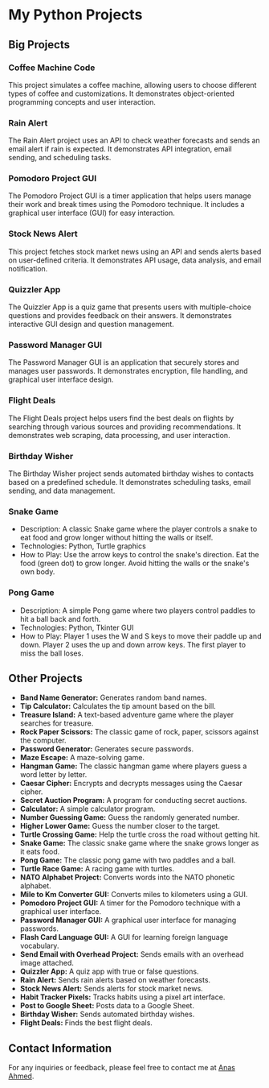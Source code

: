 # My Python Projects

## Big Projects
### Coffee Machine Code
This project simulates a coffee machine, allowing users to choose different types of coffee and customizations. It demonstrates object-oriented programming concepts and user interaction.

### Rain Alert
The Rain Alert project uses an API to check weather forecasts and sends an email alert if rain is expected. It demonstrates API integration, email sending, and scheduling tasks.

### Pomodoro Project GUI
The Pomodoro Project GUI is a timer application that helps users manage their work and break times using the Pomodoro technique. It includes a graphical user interface (GUI) for easy interaction.

### Stock News Alert
This project fetches stock market news using an API and sends alerts based on user-defined criteria. It demonstrates API usage, data analysis, and email notification.

### Quizzler App
The Quizzler App is a quiz game that presents users with multiple-choice questions and provides feedback on their answers. It demonstrates interactive GUI design and question management.

### Password Manager GUI
The Password Manager GUI is an application that securely stores and manages user passwords. It demonstrates encryption, file handling, and graphical user interface design.

### Flight Deals
The Flight Deals project helps users find the best deals on flights by searching through various sources and providing recommendations. It demonstrates web scraping, data processing, and user interaction.

### Birthday Wisher
The Birthday Wisher project sends automated birthday wishes to contacts based on a predefined schedule. It demonstrates scheduling tasks, email sending, and data management.

### Snake Game
- Description: A classic Snake game where the player controls a snake to eat food and grow longer without hitting the walls or itself.
- Technologies: Python, Turtle graphics
- How to Play: Use the arrow keys to control the snake's direction. Eat the food (green dot) to grow longer. Avoid hitting the walls or the snake's own body.

### Pong Game
- Description: A simple Pong game where two players control paddles to hit a ball back and forth.
- Technologies: Python, Tkinter GUI
- How to Play: Player 1 uses the W and S keys to move their paddle up and down. Player 2 uses the up and down arrow keys. The first player to miss the ball loses.

## Other Projects
- **Band Name Generator:** Generates random band names.
- **Tip Calculator:** Calculates the tip amount based on the bill.
- **Treasure Island:** A text-based adventure game where the player searches for treasure.
- **Rock Paper Scissors:** The classic game of rock, paper, scissors against the computer.
- **Password Generator:** Generates secure passwords.
- **Maze Escape:** A maze-solving game.
- **Hangman Game:** The classic hangman game where players guess a word letter by letter.
- **Caesar Cipher:** Encrypts and decrypts messages using the Caesar cipher.
- **Secret Auction Program:** A program for conducting secret auctions.
- **Calculator:** A simple calculator program.
- **Number Guessing Game:** Guess the randomly generated number.
- **Higher Lower Game:** Guess the number closer to the target.
- **Turtle Crossing Game:** Help the turtle cross the road without getting hit.
- **Snake Game:** The classic snake game where the snake grows longer as it eats food.
- **Pong Game:** The classic pong game with two paddles and a ball.
- **Turtle Race Game:** A racing game with turtles.
- **NATO Alphabet Project:** Converts words into the NATO phonetic alphabet.
- **Mile to Km Converter GUI:** Converts miles to kilometers using a GUI.
- **Pomodoro Project GUI:** A timer for the Pomodoro technique with a graphical user interface.
- **Password Manager GUI:** A graphical user interface for managing passwords.
- **Flash Card Language GUI:** A GUI for learning foreign language vocabulary.
- **Send Email with Overhead Project:** Sends emails with an overhead image attached.
- **Quizzler App:** A quiz app with true or false questions.
- **Rain Alert:** Sends rain alerts based on weather forecasts.
- **Stock News Alert:** Sends alerts for stock market news.
- **Habit Tracker Pixels:** Tracks habits using a pixel art interface.
- **Post to Google Sheet:** Posts data to a Google Sheet.
- **Birthday Wisher:** Sends automated birthday wishes.
- **Flight Deals:** Finds the best flight deals.

## Contact Information
For any inquiries or feedback, please feel free to contact me at [Anas Ahmed](mailto:anas.74k@gmail.com).
